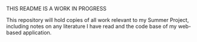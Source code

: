 THIS README IS A WORK IN PROGRESS

This repository will hold copies of all work relevant to my Summer Project, including notes on any literature I have read and the code base of my web-based application.
